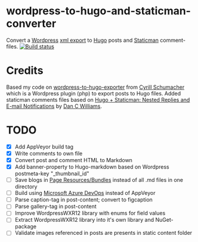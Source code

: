 # wordpress-to-hugo-and-staticman-converter
Convert a [Wordpress][1] [xml export][2] to [Hugo][3] posts and [Staticman][4] comment-files.
[![Build status](https://ci.appveyor.com/api/projects/status/pyrjhl3ltq4e4owd?svg=true)](https://ci.appveyor.com/project/xs4free/wordpress-to-hugo-and-staticman-converter)

# Credits
Based my code on [wordpress-to-hugo-exporter][5] from [Cyrill Schumacher][6] which is a Wordpress plugin (php) to export posts to Hugo files.
Added staticman comments files based on [Hugo + Staticman: Nested Replies and E-mail Notifications][7] by [Dan C Williams][8]. 

# TODO
- [x] Add AppVeyor build tag
- [x] Write comments to own file
- [x] Convert post and comment HTML to Markdown
- [x] Add banner-property to Hugo-markdown based on Wordpress postmeta-key "_thumbnail_id"
- [ ] Save blogs in [Page Resources/Bundles][9] instead of all .md files in one directory
- [ ] Build using [Microsoft Azure DevOps][10] instead of AppVeyor
- [ ] Parse caption-tag in post-content; convert to figcaption
- [ ] Parse gallery-tag in post-content
- [ ] Improve WordpressWXR12 library with enums for field values
- [ ] Extract WordpressWXR12 library into it's own library and NuGet-package
- [ ] Validate images referenced in posts are presents in static content folder

[1]: https://wordpress.com/
[2]: https://en.support.wordpress.com/export/
[3]: https://gohugo.io/
[4]: https://staticman.net
[5]: https://github.com/SchumacherFM/wordpress-to-hugo-exporter
[6]: https://twitter.com/SchumacherFM
[7]: https://networkhobo.com/2017/12/30/hugo---staticman-nested-replies-and-e-mail-notifications/
[8]: http://twitter.com/dancwilliams
[9]: https://regisphilibert.com/blog/2018/01/hugo-page-resources-and-how-to-use-them/
[10]: https://azure.microsoft.com/services/devops/